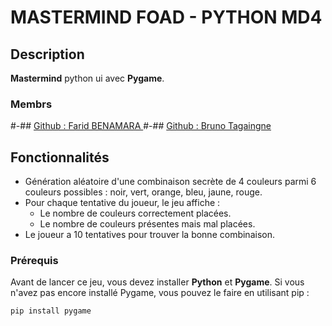 # MASTERMIND FOAD - PYTHON MD4 

## Description
 **Mastermind** python ui avec  **Pygame**.


### Membrs
 #-## [Github : Farid BENAMARA ](https://github.com/FaridBenamara)
 #-## [Github : Bruno Tagaingne](https://github.com/Tagaingne)

  

## Fonctionnalités
- Génération aléatoire d'une combinaison secrète de 4 couleurs parmi 6 couleurs possibles : noir, vert, orange, bleu, jaune, rouge.
- Pour chaque tentative du joueur, le jeu affiche :
  - Le nombre de couleurs correctement placées.
  - Le nombre de couleurs présentes mais mal placées.
- Le joueur a 10 tentatives pour trouver la bonne combinaison.


### Prérequis
Avant de lancer ce jeu, vous devez installer **Python** et  **Pygame**. Si vous n'avez pas encore installé Pygame, vous pouvez le faire en utilisant pip :

```bash
pip install pygame

